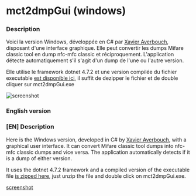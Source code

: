 mct2dmpGui (windows)
===

### Description
Voici la version Windows, développée en C# par [Xavier Averbouch](http://legacy.averbouch.biz/), disposant d'une interface graphique. Elle peut convertir les dumps Mifare classic tool en dump nfc-mfc classic et réciproquement.
L'application détecte automatiquement s'il s'agit d'un dump de l'une ou l'autre version.

Elle utilise le framework dotnet 4.7.2 et une version compilée du fichier executable [est disponible ici](https://github.com/xavave/bm-mifare-classic/releases), il suffit de dezipper le fichier et de double cliquer sur mct2dmpGui.exe

![screenshot](https://user-images.githubusercontent.com/3501675/72763510-6289c600-3be4-11ea-8f86-c58f5ad7d16d.png)

### English version

### [EN] Description
Here is the Windows version, developed in C# by [Xavier Averbouch](http://legacy.averbouch.biz/), with a graphical user interface. It can convert Mifare classic tool dumps into nfc-mfc classic dumps and vice versa.
The application automatically detects if it is a dump of either version.

It uses the dotnet 4.7.2 framework and a compiled version of the executable file [is zipped here](https://github.com/xavave/bm-mifare-classic/releases), just unzip the file and double click on mct2dmpGui.exe.

[screenshot](https://user-images.githubusercontent.com/3501675/72763510-6289c600-3be4-11ea-8f86-c58f5ad7d16d.png)